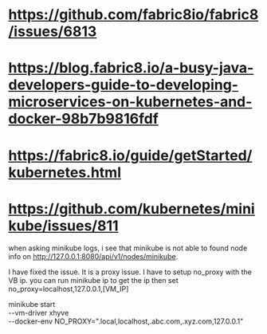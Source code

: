 

# https://github.com/fabric8io/fabric8/issues/6813
# https://blog.fabric8.io/a-busy-java-developers-guide-to-developing-microservices-on-kubernetes-and-docker-98b7b9816fdf
# https://fabric8.io/guide/getStarted/kubernetes.html
# https://github.com/kubernetes/minikube/issues/811

when asking minikube logs, i see that minikube is not able to found node info on http://127.0.0.1:8080/api/v1/nodes/minikube.

I have fixed the issue. It is a proxy issue. I have to setup no_proxy with the VB ip.
you can run minikube ip to get the ip
then set no_proxy=localhost,127.0.0.1,[VM_IP]

minikube start \
  --vm-driver xhyve \
  --docker-env NO_PROXY=".local,localhost,.abc.com,.xyz.com,127.0.0.1"